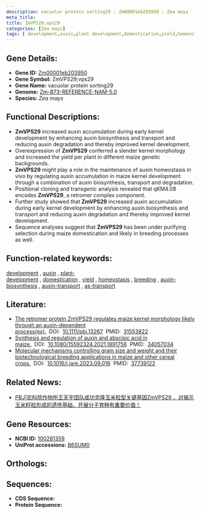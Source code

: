 ```yaml
---
description: vacuolar protein sorting29 ; Zm00001eb203950 ; Zea mays
meta_title:
title: ZmVPS29;vps29
categories: [Zea mays]
tags: [ development,auxin,plant development,domestication,yield,homeostasis,breeding,auxin biosynthesis,auxin transport,as transport ]
---
```


## Gene Details:
- **Gene ID:**	[Zm00001eb203950](https://www.maizegdb.org/gene_center/gene/Zm00001eb203950)
- **Gene Symbol:** ZmVPS29;vps29
- **Gene Name:** vacuolar protein sorting29
- **Genome:** [Zm-B73-REFERENCE-NAM-5.0](https://www.maizegdb.org/genome/assembly/Zm-B73-REFERENCE-NAM-5.0)
- **Species:** *Zea mays*

## Functional Descriptions:
   - **ZmVPS29** increased auxin accumulation during early kernel development by enhancing auxin biosynthesis and transport and reducing auxin degradation and thereby improved kernel development.
   - Overexpression of **ZmVPS29** conferred a slender kernel morphology and increased the yield per plant in different maize genetic backgrounds.
   - **ZmVPS29** might play a role in the maintenance of auxin homeostasis in vivo by regulating auxin accumulation in maize kernel development through a combination of auxin biosynthesis, transport and degradation.
   - Positional cloning and transgenic analysis revealed that qKM4.08 encodes **ZmVPS29**, a retromer complex component.
   - Further study showed that **ZmVPS29** increased auxin accumulation during early kernel development by enhancing auxin biosynthesis and transport and reducing auxin degradation and thereby improved kernel development.
   - Sequence analyses suggest that **ZmVPS29** has been under purifying selection during maize domestication and likely in breeding processes as well.

## Function-related keywords:
[development](/tags/development/)&nbsp;,&nbsp;[auxin](/tags/auxin/)&nbsp;,&nbsp;[plant-development](/tags/plant-development/)&nbsp;,&nbsp;[domestication](/tags/domestication/)&nbsp;,&nbsp;[yield](/tags/yield/)&nbsp;,&nbsp;[homeostasis](/tags/homeostasis/)&nbsp;,&nbsp;[breeding](/tags/breeding/)&nbsp;,&nbsp;[auxin-biosynthesis](/tags/auxin-biosynthesis/)&nbsp;,&nbsp;[auxin-transport](/tags/auxin-transport/)&nbsp;,&nbsp;[as-transport](/tags/as-transport/)

## Literature:
   - [The retromer protein ZmVPS29 regulates maize kernel morphology likely through an auxin-dependent process(es).]( https://onlinelibrary.wiley.com/doi/10.1111/pbi.13267)&nbsp;&nbsp;DOI:&nbsp;&nbsp;[10.1111/pbi.13267](https://onlinelibrary.wiley.com/doi/10.1111/pbi.13267)&nbsp;&nbsp;PMID:&nbsp;&nbsp;[31553822](https://pubmed.ncbi.nlm.nih.gov/31553822/)
   - [Synthesis and regulation of auxin and abscisic acid in maize.]( https://www.tandfonline.com/doi/full/10.1080/15592324.2021.1891756)&nbsp;&nbsp;DOI:&nbsp;&nbsp;[10.1080/15592324.2021.1891756](https://www.tandfonline.com/doi/full/10.1080/15592324.2021.1891756)&nbsp;&nbsp;PMID:&nbsp;&nbsp;[34057034](https://pubmed.ncbi.nlm.nih.gov/34057034/)
   - [Molecular mechanisms controlling grain size and weight and their biotechnological breeding applications in maize and other cereal crops.]( https://www.sciencedirect.com/science/article/pii/S2090123223002655?via%3Dihub)&nbsp;&nbsp;DOI:&nbsp;&nbsp;[10.1016/j.jare.2023.09.016](https://www.sciencedirect.com/science/article/pii/S2090123223002655?via%3Dihub)&nbsp;&nbsp;PMID:&nbsp;&nbsp;[37739122](https://pubmed.ncbi.nlm.nih.gov/37739122/)

## Related News:
   - [PBJ|农科院作物所王天宇团队成功克隆玉米粒型关键基因ZmVPS29 ，对揭示玉米籽粒形成的遗传基础、开展分子育种有重要价值！](https://mp.weixin.qq.com/s?__biz=Mzg3MDEwNDEyMg==&mid=2247485884&idx=1&sn=ad6c10ede5eb05b36d489a3df6cd8bb2&chksm=ce93a4e9f9e42dffc40fa27dc75f807d7f32c6b26142631307666c43363d82f1b1c595ac7644&scene=27#wechat_redirect)

## Gene Resources:
- **NCBI ID:** [100281359](https://www.ncbi.nlm.nih.gov/gene/?term=100281359)
- **UniProt accessions:** [B6SUM0](https://www.uniprot.org/uniprotkb/B6SUM0/entry)

## Orthologs:

## Sequences:
- **CDS Sequence:**
- **Protein Sequence:**
